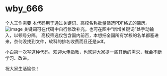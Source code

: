 # wby_666
个人工作需要
本代码用于通过关键词、高校名称批量筛选PDF格式的简历。
![image](https://github.com/wangbuyao/wby_666/assets/56015087/c7a1d6f8-663d-422e-a6d3-060d46fad8a7)
关键词可在代码中自行修改补充，也可在图中“新增关键词”处手动输入，以顿号分隔。
高校筛选仅包含国内前百，本想把全国所有学校的名单都塞进来，奈何没找到文件，软科的排名收费而且还是pdf。

小白第一次写这种代码，欢迎大佬指教，也欢迎大家提一些其他的需求，我会不断学习、改进。

祝大家生活愉快！
